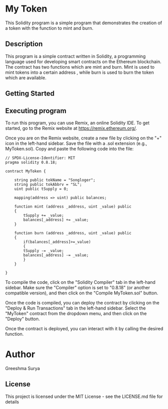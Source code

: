 # My Token 

This Solidity program is a simple program that demonstrates the creation of a token with the function to mint and burn.

## Description

This program is a simple contract written in Solidity, a programming language used for developing smart contracts on the Ethereum blockchain. The contract has two functions which are mint and burn. Mint is used to mint tokens into a certain address , while burn is used to burn the token which are available.

## Getting Started

## Executing program

To run this program, you can use Remix, an online Solidity IDE. To get started, go to the Remix website at https://remix.ethereum.org/.

Once you are on the Remix website, create a new file by clicking on the "+" icon in the left-hand sidebar. Save the file with a .sol extension (e.g., MyToken.sol). Copy and paste the following code into the file:

    // SPDX-License-Identifier: MIT
    pragma solidity 0.8.18;

    contract MyToken {

        string public tokName = "Songloger";
        string public tokAbbrv = "SL";
        uint public tSupply = 0;

        mapping(address => uint) public balances;

        function mint (address _address, uint _value) public
        {
            tSupply += _value;
            balances[_address] += _value;
        }

        function burn (address _address, uint _value) public
        {
            if(balances[_address]>=_value)
            {
            tSupply -= _value;
            balances[_address] -= _value;
            }
        }

    }

To compile the code, click on the "Solidity Compiler" tab in the left-hand sidebar. Make sure the "Compiler" option is set to "0.8.18" (or another compatible version), and then click on the "Compile MyToken.sol" button.

Once the code is compiled, you can deploy the contract by clicking on the "Deploy & Run Transactions" tab in the left-hand sidebar. Select the "MyToken" contract from the dropdown menu, and then click on the "Deploy" button.

Once the contract is deployed, you can interact with it by calling the desired function.

# Author

Greeshma Surya

## License

This project is licensed under the MIT License - see the LICENSE.md file for details
